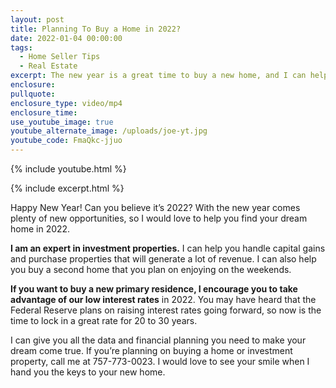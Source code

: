 ```yaml
---
layout: post
title: Planning To Buy a Home in 2022?
date: 2022-01-04 00:00:00
tags:
  - Home Seller Tips
  - Real Estate
excerpt: The new year is a great time to buy a new home, and I can help.
enclosure:
pullquote:
enclosure_type: video/mp4
enclosure_time:
use_youtube_image: true
youtube_alternate_image: /uploads/joe-yt.jpg
youtube_code: FmaQkc-jjuo
---
```

{% include youtube.html %}

{% include excerpt.html %}

Happy New Year\! Can you believe it’s 2022? With the new year comes plenty of new opportunities, so I would love to help you find your dream home in 2022.

**I am an expert in investment properties.** I can help you handle capital gains and purchase properties that will generate a lot of revenue. I can also help you buy a second home that you plan on enjoying on the weekends.

**If you want to buy a new primary residence, I encourage you to take advantage of our low interest rates** in 2022. You may have heard that the Federal Reserve plans on raising interest rates going forward, so now is the time to lock in a great rate for 20 to 30 years.

I can give you all the data and financial planning you need to make your dream come true. If you’re planning on buying a home or investment property, call me at 757-773-0023. I would love to see your smile when I hand you the keys to your new home.
